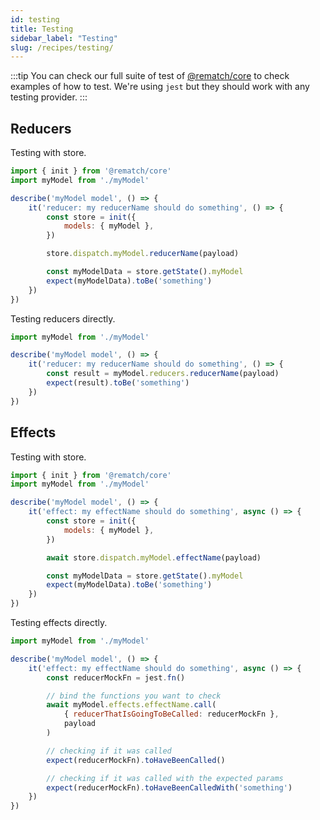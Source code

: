 ```yaml
---
id: testing
title: Testing
sidebar_label: "Testing"
slug: /recipes/testing/
---
```


:::tip
You can check our full suite of test of [@rematch/core](https://github.com/rematch/rematch/tree/main/packages/core/test) to check examples of how to test. We're using `jest` but they should work with any testing provider.
:::

## Reducers

Testing with store.

```jsx
import { init } from '@rematch/core'
import myModel from './myModel'

describe('myModel model', () => {
	it('reducer: my reducerName should do something', () => {
		const store = init({
			models: { myModel },
		})

		store.dispatch.myModel.reducerName(payload)

		const myModelData = store.getState().myModel
		expect(myModelData).toBe('something')
	})
})
```

Testing reducers directly.

```jsx
import myModel from './myModel'

describe('myModel model', () => {
	it('reducer: my reducerName should do something', () => {
		const result = myModel.reducers.reducerName(payload)
		expect(result).toBe('something')
	})
})
```

## Effects

Testing with store.

```jsx
import { init } from '@rematch/core'
import myModel from './myModel'

describe('myModel model', () => {
	it('effect: my effectName should do something', async () => {
		const store = init({
			models: { myModel },
		})

		await store.dispatch.myModel.effectName(payload)

		const myModelData = store.getState().myModel
		expect(myModelData).toBe('something')
	})
})
```

Testing effects directly.

```jsx
import myModel from './myModel'

describe('myModel model', () => {
	it('effect: my effectName should do something', async () => {
		const reducerMockFn = jest.fn()

		// bind the functions you want to check
		await myModel.effects.effectName.call(
			{ reducerThatIsGoingToBeCalled: reducerMockFn },
			payload
		)

		// checking if it was called
		expect(reducerMockFn).toHaveBeenCalled()

		// checking if it was called with the expected params
		expect(reducerMockFn).toHaveBeenCalledWith('something')
	})
})
```